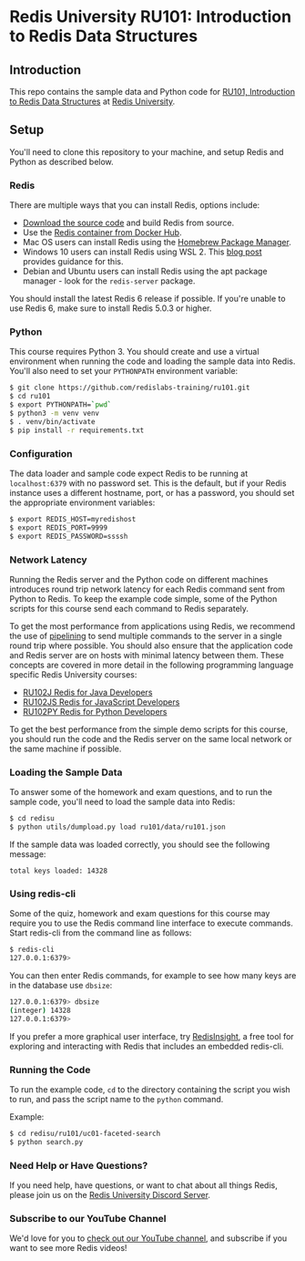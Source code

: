 # Redis University RU101: Introduction to Redis Data Structures

## Introduction

This repo contains the sample data and Python code for [RU101, Introduction to Redis Data Structures](https://university.redislabs.com/courses/ru101/) at [Redis University](https://university.redislabs.com/).

## Setup

You'll need to clone this repository to your machine, and setup Redis and Python as described below.

### Redis

There are multiple ways that you can install Redis, options include:

* [Download the source code](https://redis.io/download) and build Redis from source.
* Use the [Redis container from Docker Hub](https://hub.docker.com/_/redis/).
* Mac OS users can install Redis using the [Homebrew Package Manager](https://brew.sh/).
* Windows 10 users can install Redis using WSL 2.  This [blog post](https://redislabs.com/blog/redis-on-windows-10/) provides guidance for this.
* Debian and Ubuntu users can install Redis using the apt package manager - look for the `redis-server` package.

You should install the latest Redis 6 release if possible.  If you're unable to use Redis 6, make sure to install Redis 5.0.3 or higher.

### Python

This course requires Python 3.  You should create and use a virtual environment when running the code and loading the sample data into Redis.  You'll also need to set your `PYTHONPATH` environment variable:

```bash
$ git clone https://github.com/redislabs-training/ru101.git
$ cd ru101
$ export PYTHONPATH=`pwd`
$ python3 -m venv venv
$ . venv/bin/activate
$ pip install -r requirements.txt
```

### Configuration

The data loader and sample code expect Redis to be running at `localhost:6379` with no password set.  This is the default, but if your Redis instance uses a different hostname, port, or has a password, you should set the appropriate environment variables:

```bash
$ export REDIS_HOST=myredishost
$ export REDIS_PORT=9999
$ export REDIS_PASSWORD=ssssh
```

### Network Latency

Running the Redis server and the Python code on different machines introduces round trip network latency for each Redis command sent from Python to Redis. To keep the example code simple, some of the Python scripts for this course send each command to Redis separately. 

To get the most performance from applications using Redis, we recommend the use of [pipelining](https://redis.io/topics/pipelining) to send multiple commands to the server in a single round trip where possible. You should also ensure that the application code and Redis server are on hosts with minimal latency between them. These concepts are covered in more detail in the following programming language specific Redis University courses:

* [RU102J Redis for Java Developers](https://university.redislabs.com/courses/ru102j/)
* [RU102JS Redis for JavaScript Developers](https://university.redislabs.com/courses/ru102js/)
* [RU102PY Redis for Python Developers](https://university.redislabs.com/courses/ru102py/)

To get the best performance from the simple demo scripts for this course, you should run the code and the Redis server on the same local network or the same machine if possible.

### Loading the Sample Data

To answer some of the homework and exam questions, and to run the sample code, you'll need to load the sample data into Redis:

```bash
$ cd redisu
$ python utils/dumpload.py load ru101/data/ru101.json
```

If the sample data was loaded correctly, you should see the following message:

```
total keys loaded: 14328
```

### Using redis-cli

Some of the quiz, homework and exam questions for this course may require you to use the Redis command line interface to execute commands.  Start redis-cli from the command line as follows:

```bash
$ redis-cli
127.0.0.1:6379>
```

You can then enter Redis commands, for example to see how many keys are in the database use `dbsize`:

```bash
127.0.0.1:6379> dbsize
(integer) 14328
127.0.0.1:6379>
```

If you prefer a more graphical user interface, try [RedisInsight](https://redislabs.com/redis-enterprise/redis-insight/), a free tool for exploring and interacting with Redis that includes an embedded redis-cli.

### Running the Code

To run the example code, `cd` to the directory containing the script you wish to run, and pass the script name to the `python` command.

Example:

```bash
$ cd redisu/ru101/uc01-faceted-search
$ python search.py
```

### Need Help or Have Questions?

If you need help, have questions, or want to chat about all things Redis, please join us on the [Redis University Discord Server](https://discord.gg/PxxqQg5).

### Subscribe to our YouTube Channel

We'd love for you to [check out our YouTube channel](https://youtube.com/redislabs), and subscribe if you want to see more Redis videos!
